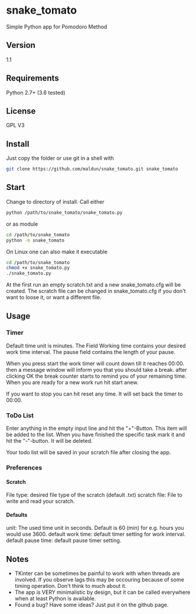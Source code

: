 # snake_tomato
Simple Python app for Pomodoro Method

## Version
1.1

## Requirements
Python 2.7+ (3.6 tested)

## License
GPL V3

## Install
Just copy the folder or use git in a shell with
```bash
git clone https://github.com/maldun/snake_tomato.git snake_tomato
```

## Start
Change to directory of install.
Call either
```bash
python /path/to/snake_tomato/snake_tomato.py
```
or as module
```bash
cd /path/to/snake_tomato
python -m snake_tomato
```
On Linux one can also make it executable
```bash
cd /path/to/snake_tomato
chmod +x snake_tomato.py
./snake_tomato.py
```
At the first run an empty scratch.txt and a new snake_tomato.cfg will be created.
The scratch file can be changed in snake_tomato.cfg if you don't want to loose it,
or want a different file.

## Usage

### Timer

Default time unit is minutes.
The Field Working time contains
your desired work time interval.
The pause field contains the length 
of your pause.
 
When you press start the work timer
will count down till it reaches 00:00.
then a message window will inform you
that you should take a break.
after clicking OK the break counter 
starts to remind you of your remaining time.
When you are ready for a new work run hit 
start anew.

If you want to stop you can hit reset any time.
It will set back the timer to 00:00.

### ToDo List

Enter anything in the empty input line and hit the
"+"-Button. This item will be added to the list.
When you have finished the specific task mark it
and hit the "-"-button. It will be deleted.

Your todo list will be saved in your scratch file
after closing the app.

### Preferences

#### Scratch
File type: desired file type of the scratch (default .txt)
scratch file: File to write and read your scratch.

#### Defaults

unit: The used time unit in seconds. Default is 60 (min) for 
e.g. hours you would use 3600.
default work time: default timer setting for work interval.
default pause time: default pause timer setting.

## Notes
* TKinter can be sometimes be painful to work with when threads are involved.
If you observe lags this may be occouring because of some timing operation. 
Don't think to much about it.
* The app is VERY minimalistic by design, but it can be called everywhere 
when at least Python is available.
* Found a bug? Have some ideas? Just put it on the github page.
